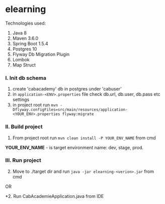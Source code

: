 # elearning  

Technologies used:
1. Java 8
2. Maven 3.6.0
3. Spring Boot 1.5.4
4. Postgres 10
5. Flyway Db Migration Plugin
6. Lombok
7. Map Struct 

### I. Init db schema
1. create 'cabacademy' db in postgres under 'cabuser'
2. in `application-<ENV>.properties` file check db.url, db.user, db.pass etc settings
3. in project root run `mvn -Dflyway.configFiles=src/main/resources/application-<YOUR_ENV>.properties flyway:migrate`

### II. Build project

1. From project root run `mvn clean install -P YOUR_ENV_NAME` from cmd

**YOUR_ENV_NAME**  - is target environment name: dev, stage, prod.

### III. Run project

2. Move to ./target dir and run `java -jar elearning-<verion>.jar` from cmd

OR

*2. Run CabAcademieApplication.java from IDE
